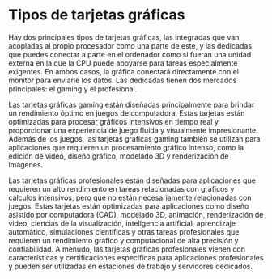 # Tipos de tarjetas gráficas

Hay dos principales tipos de tarjetas gráficas, las integradas que van acopladas al propio procesador como una parte de este, y las dedicadas que puedes conectar a parte en el ordenador como si fueran una unidad externa en la que la CPU puede apoyarse para tareas especialmente exigentes. En ambos casos, la gráfica conectará directamente con el monitor para enviarle los datos. Las dedicadas tienen dos mercados principales: el gaming y el profesional.

Las tarjetas gráficas gaming están diseñadas principalmente para brindar un rendimiento óptimo en juegos de computadora. Estas tarjetas están optimizadas para procesar gráficos intensivos en tiempo real y proporcionar una experiencia de juego fluida y visualmente impresionante. Además de los juegos, las tarjetas gráficas gaming también se utilizan para aplicaciones que requieren un procesamiento gráfico intenso, como la edición de video, diseño gráfico, modelado 3D y renderización de imágenes.

Las tarjetas gráficas profesionales están diseñadas para aplicaciones que requieren un alto rendimiento en tareas relacionadas con gráficos y cálculos intensivos, pero que no están necesariamente relacionadas con juegos. Estas tarjetas están optimizadas para aplicaciones como diseño asistido por computadora (CAD), modelado 3D, animación, renderización de video, ciencias de la visualización, inteligencia artificial, aprendizaje automático, simulaciones científicas y otras tareas profesionales que requieren un rendimiento gráfico y computacional de alta precisión y confiabilidad. A menudo, las tarjetas gráficas profesionales vienen con características y certificaciones específicas para aplicaciones profesionales y pueden ser utilizadas en estaciones de trabajo y servidores dedicados.
